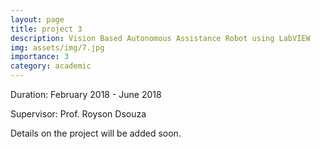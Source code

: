 ```yaml
---
layout: page
title: project 3
description: Vision Based Autonomous Assistance Robot using LabVIEW
img: assets/img/7.jpg
importance: 3
category: academic
---
```


Duration: February 2018 - June 2018

Supervisor: Prof. Royson Dsouza

Details on the project will be added soon.
